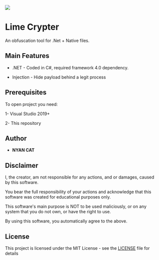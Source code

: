 
<img src="https://i.imgur.com/2k40yRA.png">

# Lime Crypter

An obfuscation tool for .Net + Native files.

## Main Features

* .NET - Coded in C#, required framework 4.0 dependency.
 
* Injection - Hide payload behind a legit process
  
 
## Prerequisites

To open project you need:

1- Visual Studio 2019+

2- This repository


## Author

* **NYAN CAT** 


## Disclaimer

I, the creator, am not responsible for any actions, and or damages, caused by this software.

You bear the full responsibility of your actions and acknowledge that this software was created for educational purposes only.

This software's main purpose is NOT to be used maliciously, or on any system that you do not own, or have the right to use.

By using this software, you automatically agree to the above.


## License

This project is licensed under the MIT License - see the [LICENSE](/LICENSE) file for details
